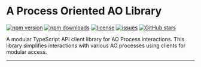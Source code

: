 # A Process Oriented AO Library
[![npm version](https://img.shields.io/npm/v/ao-process-clients)](https://www.npmjs.com/package/ao-process-clients)
[![npm downloads](https://img.shields.io/npm/dm/ao-process-clients)](https://www.npmjs.com/package/ao-process-clients)
[![license](https://img.shields.io/npm/l/ao-process-clients)](https://github.com/username/ao-process-clients/blob/main/LICENSE)
[![issues](https://img.shields.io/github/issues/username/ao-process-clients)](https://github.com/username/ao-process-clients/issues)
[![GitHub stars](https://img.shields.io/github/stars/username/ao-process-clients?style=social)](https://github.com/username/ao-process-clients)

A modular TypeScript API client library for AO Process interactions. This library simplifies interactions with various AO processes using clients for modular access.

---